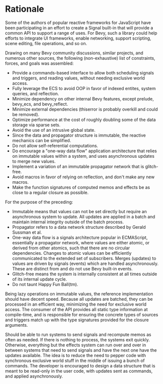 # Rationale

Some of the authors of popular reactive frameworks for JavaScript have been participating in an
effort to create a Signal built-in that will provide a common API to support a range of uses.
For Bevy, such a library could help efforts to integrate UI frameworks, enable networking, support
scripting, scene editing, file operations, and so on.

Drawing on many Bevy community discussions, similar projects, and numerous other sources, the
following (non-exhaustive) list of constraints, forces, and goals was assembled:

- Provide a commands-based interface to allow both scheduling signals and triggers, and reading
  values, without needing exclusive world access.
- Fully leverage the ECS to avoid OOP in favor of indexed entites, system queries, and reflection.
- Minimize dependency on other internal Bevy features, except prelude, bevy_ecs, and bevy_reflect.
- Minimize external dependencies (thiserror is probably overkill and could be removed).
- Optimize performance at the cost of roughly doubling some of the data storage via sparse sets.
- Avoid the use of an intrusive global state.
- Since the data and propagator structure is immutable, the reactive mechanics can be simplified.
- Do not allow self-referential computations.
- Do encourage a "one-way data flow" application architecture that relies on immutable values
  within a system, and uses asynchronous updates to merge new values.
- Implement a variation of an immutable propagator network that is glitch-free.
- Avoid macros in favor of relying on reflection, and don't make any new macros.
- Make the function signatures of computed memos and effects be as close to a regular closure as
  possible.

For the purpose of the preceding:

- Immutable means that values can not be set directly but require an asynchronous system to update.
  All updates are applied in a batch and maintain internal integrity outside of the batch process.
- Propagator refers to a data network structure described by Gerald Sussman et al.
- One-way data flow is a signals architecture popular in ECMAScript, essentially a propagator
  network, where values are either atomic, or derived from other atomics, such that there are no
  circular dependencies. Changes to atomic values can be efficiently communicated to the extended
  set of subscribers. Merges (updates) to values are driven by signals (events) which are handled
  asynchronously. These are distinct from and do not use Bevy built-in events.
- Glitch-free means the system is internally consistent at all times outside of its
  internal update cycle.
- Do not taunt Happy Fun Ball(tm).

Being lazy operations on immutable values, the reference implementation should have decent speed.
Because all updates are batched, they can be processed in an efficient way, minimizing the need for
exclusive world access. The consumer of the API provides all static type information at
compile-time, and is responsible for ensuring the concrete types of sources and triggers match up
with the type signatures provided for the closure arguments.

Should be able to run systems to send signals and recompute memos as often as needed. If there is
nothing to process, the systems exit quickly. Otherwise, everything but the effects system can run
over and over in between systems that need to send signals and have the next one have the updates
available. The idea is to reduce the need to pepper code with synchronous exclusive world stuff in
the middle of issuing a bunch of commands. The developer is encouraged to design a data structure
that is meant to be read-only in the user code, with updates sent as commands, and applied
asynchronously.
